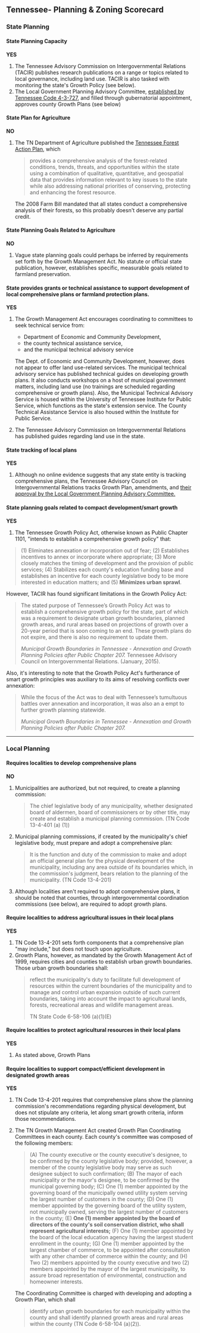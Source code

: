 ## Tennessee- Planning & Zoning Scorecard

### State Planning

#### State Planning Capacity

**YES**

1.  The Tennessee Advisory Commission on Intergovernmental Relations (TACIR) publishes research publications on a range or topics related to local governance, including land use. TACIR is also tasked with monitoring the state's Growth Policy (see below).
2.  The Local Government Planning Advisory Committee, [established by Tennessee Code 4-3-727](https://www.lexisnexis.com/hottopics/tncode/), and filled through gubernatorial appointment, approves county Growth Plans (see below)

####  State Plan for Agriculture

**NO**

1.  The TN Department of Agriculture published the [Tennessee Forest Action Plan](https://www.tn.gov/agriculture/topic/ag-forests-action-plan), which

    >provides a comprehensive analysis of the forest-related conditions, trends, threats, and opportunities within the state using a combination of qualitative, quantitative, and geospatial data that provides information relevant to key issues to the state while also addressing national priorities of conserving, protecting and enhancing the forest resource.

    The 2008 Farm Bill mandated that all states conduct a comprehensive analysis of their forests, so this probably doesn't deserve any partial credit.

#### State Planning Goals Related to Agriculture

**NO**

1.  Vague state planning goals could perhaps be inferred by requirements set forth by the Growth Management Act. No statute or official state publication, however, establishes specific, measurable goals related to farmland preservation.

#### State provides grants or technical assistance to support development of local comprehensive plans or farmland protection plans.

**YES**


1.  The Growth Management Act encourages coordinating to committees to seek technical service from:
    - Department of Economic and Community Development,
    - the county technical assistance service,
    - and the municipal technical advisory service

    The Dept. of Economic and Community Development, however, does not appear to offer land use-related services. The municipal technical advisory service has published technical guides on developing growth plans. It also conducts workshops on a host of municipal government matters, including land use (no trainings are scheduled regarding comprehensive or growth plans). Also, the Municipal Technical Advisory Service is housed within the University of Tennessee Institute for Public Service, which functions as the state's extension service. The County Technical Assistance Service is also housed within the Institute for Public Service.

2.  The Tennessee Advisory Commission on Intergovernmental Relations has published guides regarding land use in the state.

#### State tracking of local plans

**YES**

1.  Although no online evidence suggests that any state entity is tracking comprehensive plans, the Tennessee Advisory Council on Intergovernmental Relations tracks Growth Plan, amendments, and [their approval by the Local Government Planning Advisory Committee.](https://www.tn.gov/tacir/article/tacir-pc1101-growth-plan-approvals)

#### State planning goals related to compact development/smart growth

**YES**

1.  The Tennessee Growth Policy Act, otherwise known as Public Chapter 1101, "intends to establish a comprehensive growth policy" that:

  > (1) Eliminates annexation or incorporation out of fear;
  > (2) Establishes incentives to annex or incorporate where appropriate;
  > (3) More closely matches the timing of development and the provision of public services;
  > (4) Stabilizes each county's education funding base and establishes an incentive for each county legislative body to be more interested in education matters; and
  > (5) **Minimizes urban sprawl**.

However, TACIR has found significant limitations in the Growth Policy Act:

  > The stated purpose of Tennessee’s Growth Policy Act was to establish a comprehensive growth policy for the state, part of which was a requirement to designate urban growth boundaries, planned growth areas, and rural areas based on projections of growth over a 20-year period that is soon coming to an end. These growth plans do not expire, and there is also no requirement to update them.
  >
  > *Municipal Growth Boundaries in Tennessee - Annexation and Growth Planning Policies after Public Chapter 207.* Tennessee Advisory Council on Intergovernmental Relations. (January, 2015).

Also, it's interesting to note that the Growth Policy Act's furtherance of smart growth principles was auxiliary to its aims of resolving conflicts over annexation:

  > While the focus of the Act was to deal with Tennessee’s tumultuous battles over annexation and incorporation, it was also an a empt to further growth planning statewide.
  >
  > *Municipal Growth Boundaries in Tennessee - Annexation and Growth Planning Policies after Public Chapter 207.*

---

### Local Planning

#### Requires localities to develop comprehensive plans

**NO**

1.  Municipalities are authorized, but not required, to create a planning commission:

    >The chief legislative body of any municipality, whether designated board of aldermen, board of commissioners or by other title, may create and establish a municipal planning commission. (TN Code 13-4-401 (a) (1))

2.  Municipal planning commissions, if created by the municipality's chief legislative body, must prepare and adopt a comprehensive plan:

    > It is the function and duty of the commission to make and adopt an official general plan for the physical development of the municipality, including any area outside of its boundaries which, in the commission's judgment, bears relation to the planning of the municipality. (TN Code 13-4-201)

3.  Although localities aren't required to adopt comprehensive plans, it should be noted that counties, through intergovernmental coordination commissions (see below), are required to adopt growth plans.

#### Require localities to address agricultural issues in their local plans

**YES**

1.  TN Code 13-4-201 sets forth components that a comprehensive plan "may include," but does not touch upon agriculture.
2.  Growth Plans, however, as mandated by the Growth Management Act of 1999, requires cities and counties to establish urban growth boundaries. Those urban growth boundaries shall:
    > reflect the municipality's duty to facilitate full development of resources within the current boundaries of the municipality and to manage and control urban expansion outside of such current boundaries, taking into account the impact to agricultural lands, forests, recreational areas and wildlife management areas.
    >
    > TN State Code 6-58-106 (a)(1)(E)

#### Require localities to protect agricultural resources in their local plans

**YES**
1.  As stated above, Growth Plans

#### Require localities to support compact/efficient development in designated growth areas

**YES**

1. TN Code 13-4-201 requires that comprehensive plans show the planning commission's recommendations regarding physical development, but does not stipulate any criteria, let along smart growth criteria, inform those recommendations.
2. The TN Growth Management Act created Growth Plan Coordinating Committees in each county. Each county's committee was composed of the following members:

    >(A) The county executive or the county executive's designee, to be confirmed by the county legislative body; provided, however, a member of the county legislative body may serve as such designee subject to such confirmation;
    >(B) The mayor of each municipality or the mayor's designee, to be confirmed by the municipal governing body;
    >(C) One (1) member appointed by the governing board of the municipally owned utility system serving the largest number of customers in the county;
    >(D) One (1) member appointed by the governing board of the utility system, not municipally owned, serving the largest number of customers in the county;
    >(E) **One (1) member appointed by the board of directors of the county's soil conservation district, who shall represent agricultural interests;**
    >(F) One (1) member appointed by the board of the local education agency having the largest student enrollment in the county;
    >(G) One (1) member appointed by the largest chamber of commerce, to be appointed after consultation with any other chamber of commerce within the county; and
    >(H) Two (2) members appointed by the county executive and two (2) members appointed by the mayor of the largest municipality, to assure broad representation of environmental, construction and homeowner interests.

    The Coordinating Committee is charged with developing and adopting a Growth Plan, which shall

    >identify urban growth boundaries for each municipality within the county and shall identify planned growth areas and rural areas within the county (TN Code 6-58-104 (a)(2)).
